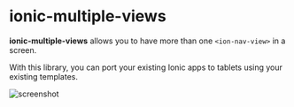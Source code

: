ionic-multiple-views
====================


**ionic-multiple-views** allows you to have more than one `<ion-nav-view>` in a screen. 

With this library, you can port your existing Ionic apps to tablets using your existing templates. 

![screenshot](http://i.imgur.com/TbRdeSw.png)
